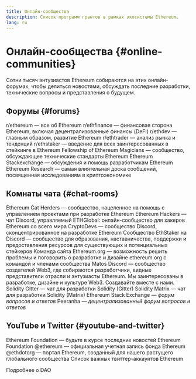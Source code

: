 ```yaml
---
title: Онлайн-сообщества
description: Список программ грантов в рамках экосистемы Ethereum.
lang: ru
---
```


# Онлайн-сообщества {#online-communities}

Сотни тысяч энтузиастов Ethereum собираются на этих онлайн-форумах, чтобы делиться новостями, обсуждать последние разработки, технические вопросы и представления о будущем.

## Форумы {#forums}

<SocialListItem socialIcon="reddit"><Link to="https://www.reddit.com/r/ethereum">r/ethereum</Link> — все об Ethereum</SocialListItem>
<SocialListItem socialIcon="reddit"><Link to="https://www.reddit.com/r/ethfinance/">r/ethfinance</Link> — финансовая сторона Ethereum, включая децентрализованные финансы (DeFi)</SocialListItem>
<SocialListItem socialIcon="reddit"><Link to="https://www.reddit.com/r/ethdev/">r/ethdev</Link> — главным образом, развитие Ethereum</SocialListItem>
<SocialListItem socialIcon="reddit"><Link to="https://www.reddit.com/r/ethtrader/">r/ethtrader</Link> — анализ рынка и тенденций</SocialListItem>
<SocialListItem socialIcon="reddit"><Link to="https://www.reddit.com/r/ethstaker/">r/ethstaker</Link> — введение для всех заинтересованных в стейкинге в Ethereum</SocialListItem>
<SocialListItem socialIcon="webpage"><Link to="https://ethereum-magicians.org">Fellowship of Ethereum Magicians</Link> — сообщество, обсуждающее технические стандарты Ethereum</SocialListItem>
<SocialListItem socialIcon="stackExchange"><Link to="https://ethereum.stackexchange.com">Ethereum Stackexchange</Link> — обсуждения и помощь разработчикам Ethereum</SocialListItem>
<SocialListItem socialIcon="webpage"><Link to="https://ethresear.ch">Ethereum Research</Link> — самая влиятельная доска сообщений, посвященная исследованиям в криптоэкономике</SocialListItem>

## Комнаты чата {#chat-rooms}

<SocialListItem socialIcon="discord"><Link to="https://discord.com/invite/Nz6rtfJ8Cu">Ethereum Cat Herders</Link> — сообщество, нацеленное на помощь с управлением проектами при разработке Ethereum</SocialListItem>
<SocialListItem socialIcon="discord"><Link to="https://ethglobal.com/discord">Ethereum Hackers</Link> — чат Discord, управляемый ETHGlobal: онлайн-сообщество для хакеров Ethereum со всего мира</SocialListItem>
<SocialListItem socialIcon="discord"><Link to="https://discord.gg/5W5tVb3">CryptoDevs</Link> — сообщество Discord, сконцентрированное на разработке Ethereum</SocialListItem>
<SocialListItem socialIcon="discord"><Link to="https://discord.gg/ethstaker">Сообщество EthStaker на Discord</Link> — сообщество для образования, наставничества, поддержки и предоставления ресурсов для существующих и потенциальных стейкеров</SocialListItem>
<SocialListItem socialIcon="discord"><Link to="https://discord.gg/ethereum-org">Команда сайта Ethereum.org</Link> — возможность решить проблемы и поговорить о разработке и дизайне ethereum.org с командой и членами сообщества</SocialListItem>
<SocialListItem socialIcon="discord"><Link to="https://discord.matos.club/">Matos Discord</Link> — сообщество создателей Web3, где собираются разработчики, видные представители отрасли и энтузиасты Ethereum. Мы заинтересованы в разработке, дизайне и культуре Web3. Создавайте вместе с нами.</SocialListItem>
<SocialListItem socialIcon="webpage"><Link to="https://gitter.im/ethereum/solidity/">Solidity Gitter</Link> — чат для разработки Solidity (Gitter)</SocialListItem>
<SocialListItem socialIcon="webpage"><Link to="https://matrix.to/#/#ethereum_solidity:gitter.im">Solidity Matrix</Link> — чат для разработки Solidity (Matrix)</SocialListItem>
<SocialListItem socialIcon="webpage"><Link to="https://ethereum.stackexchange.com/">Ethereum Stack Exchange</Link> *— форум вопросов и ответов*</SocialListItem>
<SocialListItem socialIcon="webpage"><Link to="https://peeranha.io/">Peeranha</Link> *— децентрализованный форум вопросов и ответов*</SocialListItem>

## YouTube и Twitter {#youtube-and-twitter}

<SocialListItem socialIcon="youtube"><Link to="https://www.youtube.com/c/EthereumFoundation">Ethereum Foundation</Link> — будьте в курсе последних новостей Ethereum Foundation</SocialListItem>
<SocialListItem socialIcon="twitter"><Link to="https://twitter.com/ethereum">@ethereum</Link> — официальная учетная запись фонда Ethereum</SocialListItem>
<SocialListItem socialIcon="twitter"><Link to="https://twitter.com/ethdotorg">@ethdotorg</Link> — портал Ethereum, созданный для нашего растущего глобального сообщества</SocialListItem>
<SocialListItem socialIcon="webpage"><Link to="https://hive.one/c/ethereum?page=1">Список важных твиттер-аккаунтов Ethereum</Link></SocialListItem>

<Divider />

<Callout emoji=":classical_building:" titleKey="page-community-daos-callout-title" descriptionKey="page-community-daos-callout-description">
  <div>
    <ButtonLink to="/community/get-involved/#decentralized-autonomous-organizations-daos">
      Подробнее о DAO
    </ButtonLink>
  </div>
</Callout>
